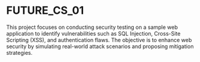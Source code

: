 # FUTURE_CS_01
This project focuses on conducting security testing on a sample web application to identify vulnerabilities such as SQL Injection, Cross-Site Scripting (XSS), and authentication flaws. The objective is to enhance web security by simulating real-world attack scenarios and proposing mitigation strategies.

